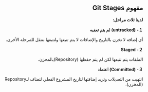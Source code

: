 <div dir = "rtl">

## مفهوم Git Stages

**لدينا ثلاث مراحل:**

**１- (untracked) لم يتم تعقبه**

أي إضافة لا تخزن بالتاريخ والإضافات لا يتم تتبعها ولتتبعها ننتقل للمرحلة الأخرى.

**２- Staged**

الملفات يتم تتبعها لكن لم يتم حفظها (Repository)بالمخزن.

**３- (Committed)  اعتماد**

انتهيت من التعديلات وتريد إضافتها لتاريخ المشروع الفعلي لتضاف لـRepository   (المخزن).


</div>
